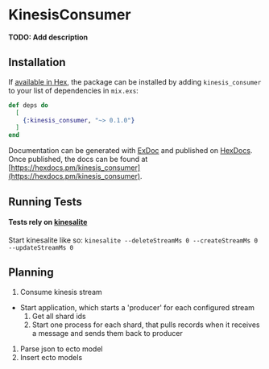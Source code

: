 # KinesisConsumer

**TODO: Add description**

## Installation

If [available in Hex](https://hex.pm/docs/publish), the package can be installed
by adding `kinesis_consumer` to your list of dependencies in `mix.exs`:

```elixir
def deps do
  [
    {:kinesis_consumer, "~> 0.1.0"}
  ]
end
```

Documentation can be generated with [ExDoc](https://github.com/elixir-lang/ex_doc)
and published on [HexDocs](https://hexdocs.pm). Once published, the docs can
be found at [https://hexdocs.pm/kinesis_consumer](https://hexdocs.pm/kinesis_consumer).

## Running Tests
#### Tests rely on [kinesalite](https://github.com/mhart/kinesalite)
Start kinesalite like so: `kinesalite --deleteStreamMs 0 --createStreamMs 0 --updateStreamMs 0`

## Planning

1. Consume kinesis stream
  - Start application, which starts a 'producer' for each configured stream
    1. Get all shard ids
    1. Start one process for each shard, that pulls records when it receives a message and sends them back to producer
1. Parse json to ecto model
1. Insert ecto models
